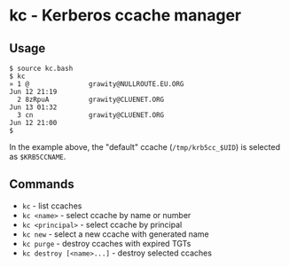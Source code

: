 # kc - Kerberos ccache manager

## Usage

    $ source kc.bash
    $ kc
    » 1 @               grawity@NULLROUTE.EU.ORG                        Jun 12 21:19
      2 8zRpuA          grawity@CLUENET.ORG                             Jun 13 01:32
      3 cn              grawity@CLUENET.ORG                             Jun 12 21:00
    $

In the example above, the "default" ccache (`/tmp/krb5cc_$UID`) is selected as `$KRB5CCNAME`.

## Commands

  * `kc` - list ccaches
  * `kc <name>` - select ccache by name or number
  * `kc <principal>` - select ccache by principal
  * `kc new` - select a new ccache with generated name
  * `kc purge` - destroy ccaches with expired TGTs
  * `kc destroy [<name>...]` - destroy selected ccaches
